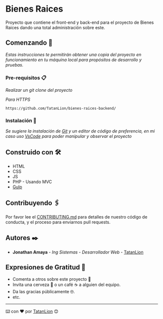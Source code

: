 # Bienes Raices

Proyecto que contiene el front-end y back-end para el proyecto de Bienes Raices dando una total administración sobre este.

## Comenzando 🚀

_Estas instrucciones te permitirán obtener una copia del proyecto en funcionamiento en tu máquina local para propósitos de desarrollo y pruebas._

### Pre-requisitos 📋

_Realizar un git clone del proyecto_

_Para HTTPS_
```
https://github.com/TatanLion/bienes-raices-backend/
```

### Instalación 🔧

_Se sugiere la instalación de [Git](https://git-scm.com/) y un editor de código de preferencia, en mi caso uso [VsCode](https://code.visualstudio.com/) para poder manipular y observar el proyecto_

## Construido con 🛠️

* HTML
* CSS
* JS
* PHP - Usando MVC
* [Gulp](https://gulpjs.com/)

## Contribuyendo 🖇️

Por favor lee el [CONTRIBUTING.md](https://github.com/TatanLion/bienes-raices-backend/) para detalles de nuestro código de conducta, y el proceso para enviarnos pull requests.

## Autores ✒️

* **Jonathan Amaya** - *Ing Sistemas - Desarrollador Web* - [TatanLion](https://github.com/TatanLion)

## Expresiones de Gratitud 🎁

* Comenta a otros sobre este proyecto 📢
* Invita una cerveza 🍺 o un café ☕ a alguien del equipo. 
* Da las gracias públicamente 🤓.
* etc.

---
⌨️ con ❤️ por [TatanLion](https://github.com/TatanLion) 😊
